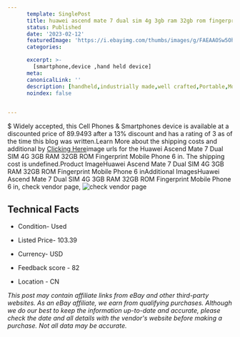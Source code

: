 ```yaml
---
      template: SinglePost
      title: huawei ascend mate 7 dual sim 4g 3gb ram 32gb rom fingerprint mobile phone 6 in
      status: Published
      date: '2023-02-12'
      featuredImage: 'https://i.ebayimg.com/thumbs/images/g/FAEAAOSw5OhfkEXz/s-l225.jpg'
      categories: 

      excerpt: >-
        [smartphone,device ,hand held device]
      meta:
      canonicalLink: ''
      description: [handheld,industrially made,well crafted,Portable,Mobile,Compact,Convenient,Lightweight,Maneuverable,Man-portable,Miniature,Carriable,Hand-held,Light,Holdable,Transportable,Mobile device,Pocket-sized,On-the-go,Wireless,Cordless,Compact size,Convenient size, smartphone,device ,hand held device]
      noindex: false

        
---
```

$
    Widely accepted, this Cell Phones & Smartphones device is available at a discounted price of 89.9493 after a 13% discount and has a rating of 3 as of the time this blog was written.Learn More about the shipping costs and additional by [Clicking Here](https://www.ebay.com/itm/174488520649?hash=item28a05387c9%3Ag%3AFAEAAOSw5OhfkEXz&mkevt=1&mkcid=1&mkrid=711-53200-19255-0&campid=%253CePNCampaignId%253E&customid=%253CreferenceId%253E&toolid=10049)image urls for the Huawei Ascend Mate 7 Dual SIM 4G 3GB RAM 32GB ROM Fingerprint Mobile Phone 6 in. The shipping cost is undefined.Product ImageHuawei Ascend Mate 7 Dual SIM 4G 3GB RAM 32GB ROM Fingerprint Mobile Phone 6 inAdditional ImagesHuawei Ascend Mate 7 Dual SIM 4G 3GB RAM 32GB ROM Fingerprint Mobile Phone 6 in, check vendor page, ![check vendor page](https://origin-galleryplus.ebayimg.com/ws/web/174488520649_2_0_1/225x225.jpg,https://origin-galleryplus.ebayimg.com/ws/web/174488520649_3_0_1/225x225.jpg,https://origin-galleryplus.ebayimg.com/ws/web/174488520649_4_0_1/225x225.jpg,https://origin-galleryplus.ebayimg.com/ws/web/174488520649_5_0_1/225x225.jpg,https://origin-galleryplus.ebayimg.com/ws/web/174488520649_6_0_1/225x225.jpg,https://origin-galleryplus.ebayimg.com/ws/web/174488520649_7_0_1/225x225.jpg,https://origin-galleryplus.ebayimg.com/ws/web/174488520649_8_0_1/225x225.jpg,https://origin-galleryplus.ebayimg.com/ws/web/174488520649_9_0_1/225x225.jpg)
    
    

 ## Technical Facts 



     
      

 - Condition- Used 


      

 - Listed Price- 103.39 


      

 - Currency- USD 


      

 - Feedback score - 82 


      

 - Location - CN 


      
      

 *_This post may contain affiliate links from eBay and other third-party websites. As an eBay affiliate, we earn from qualifying purchases. Although we do our best to keep the information up-to-date and accurate, please check the date and all details with the vendor's website before making a purchase. Not all data may be accurate._*



    
    
    
    
    